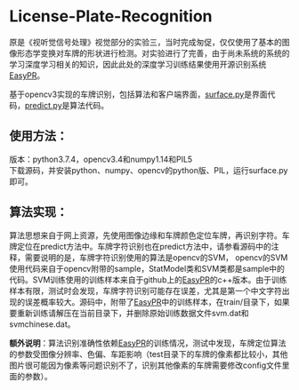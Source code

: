 # License-Plate-Recognition

原是《视听觉信号处理》视觉部分的实验三，当时完成匆促，仅仅使用了基本的图像形态学变换对车牌的形状进行检测。对实验进行了完善，由于尚未系统的系统的学习深度学习相关的知识，因此此处的深度学习训练结果使用开源识别系统[EasyPR](https://github.com/liuruoze/EasyPR)。

基于opencv3实现的车牌识别，包括算法和客户端界面，[surface.py](./surface.py)是界面代码，[predict.py](./predict.py)是算法代码。

## 使用方法：
版本：python3.7.4，opencv3.4和numpy1.14和PIL5<br>
下载源码，并安装python、numpy、opencv的python版、PIL，运行surface.py即可。

## 算法实现：
算法思想来自于网上资源，先使用图像边缘和车牌颜色定位车牌，再识别字符。车牌定位在predict方法中。车牌字符识别也在predict方法中，请参看源码中的注释，需要说明的是，车牌字符识别使用的算法是opencv的SVM， opencv的SVM使用代码来自于opencv附带的sample，StatModel类和SVM类都是sample中的代码。SVM训练使用的训练样本来自于github上的[EasyPR](https://github.com/liuruoze/EasyPR)的c++版本。由于训练样本有限，测试时会发现，车牌字符识别可能存在误差，尤其是第一个中文字符出现的误差概率较大。源码中，附带了[EasyPR](https://github.com/liuruoze/EasyPR)中的训练样本，在train/目录下，如果要重新训练请解压在当前目录下，并删除原始训练数据文件svm.dat和svmchinese.dat。

**额外说明**：算法识别准确性依赖[EasyPR](https://github.com/liuruoze/EasyPR)的训练情况，测试中发现，车牌定位算法的参数受图像分辨率、色偏、车距影响（test目录下的车牌的像素都比较小，其他图片很可能因为像素等问题识别不了，识别其他像素的车牌需要修改config文件里面的参数）。